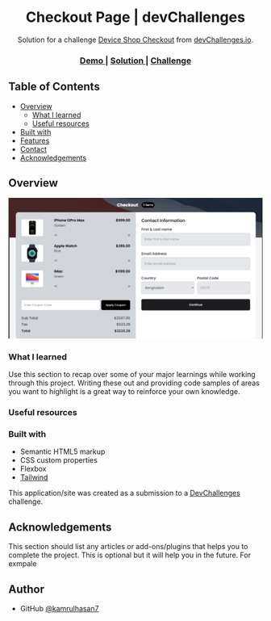 <!-- Please update value in the {}  -->

<h1 align="center">Checkout Page | devChallenges</h1>

<div align="center">
   Solution for a challenge <a href="https://github.com/kamrulhasan7/device-shop-checkout-master" target="_blank">Device Shop Checkout</a> from <a href="http://devchallenges.io" target="_blank">devChallenges.io</a>.
</div>

<div align="center">
  <h3>
    <a href="https://kamrulhasan7.github.io/device-shop-checkout-master/">
      Demo
    </a>
    <span> | </span>
    <a href="https://github.com/kamrulhasan7/device-shop-checkout-master">
      Solution
    </a>
    <span> | </span>
    <a href="https://devchallenges.io/challenge/apple-shop-checkout-page-challenge">
      Challenge
    </a>
  </h3>
</div>

<!-- TABLE OF CONTENTS -->

## Table of Contents

- [Overview](#overview)
  - [What I learned](#what-i-learned)
  - [Useful resources](#useful-resources)
- [Built with](#built-with)
- [Features](#features)
- [Contact](#contact)
- [Acknowledgements](#acknowledgements)

<!-- OVERVIEW -->

## Overview

![screenshot](https://github.com/kamrulhasan7/device-shop-checkout-master/blob/main/Screenshot_2.png)

<!--
Introduce your projects by taking a screenshot or a gif. Try to tell visitors a story about your project by answering:

- What have you learned/improved?
- Your wisdom? :)
-->

### What I learned

Use this section to recap over some of your major learnings while working through this project. Writing these out and providing code samples of areas you want to highlight is a great way to reinforce your own knowledge.

### Useful resources

<!--
- [Example resource 1](https://www.example.com) - This helped me for XYZ reason. I really liked this pattern and will use it going forward.
- [Example resource 2](https://www.example.com) - This is an amazing article which helped me finally understand XYZ. I'd recommend it to anyone still learning this concept.
-->

### Built with

<!-- This section should list any major frameworks that you built your project using. Here are a few examples.-->

- Semantic HTML5 markup
- CSS custom properties
- Flexbox
- [Tailwind](https://tailwindcss.com/)



This application/site was created as a submission to a [DevChallenges](https://devchallenges.io/challenges-dashboard) challenge.

## Acknowledgements

This section should list any articles or add-ons/plugins that helps you to complete the project. This is optional but it will help you in the future. For exmpale

## Author

- GitHub [@kamrulhasan7](https://github.com/kamrulhasan7)

